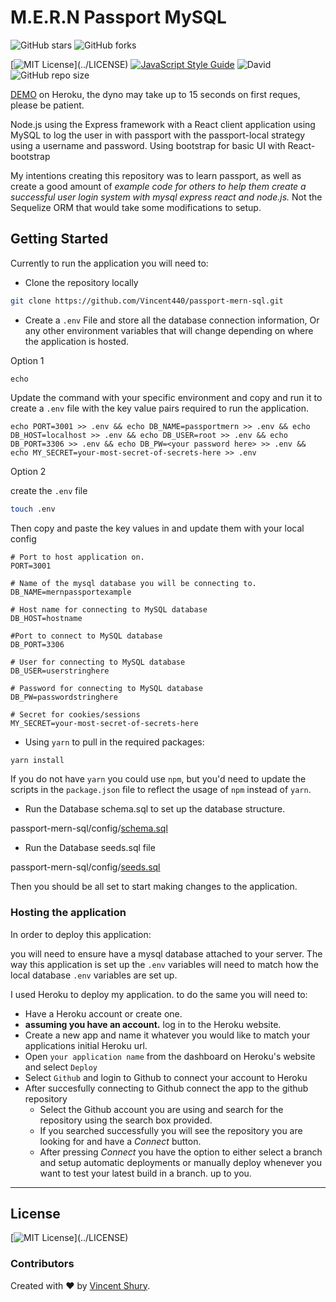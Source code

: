# M.E.R.N Passport MySQL
![GitHub stars](https://img.shields.io/github/stars/Vincent440/passport-mern-sql?style=social)
![GitHub forks](https://img.shields.io/github/forks/Vincent440/passport-mern-sql?style=social)

[![MIT License](https://img.shields.io/apm/l/atomic-design-ui.svg?)](../LICENSE)
[![JavaScript Style Guide](https://img.shields.io/badge/code_style-standard-brightgreen.svg)](https://standardjs.com)
![David](https://img.shields.io/david/Vincent440/passport-mern-sql)
![GitHub repo size](https://img.shields.io/github/repo-size/Vincent440/passport-mern-sql)

[DEMO](https://passport-mern.Herokuapp.com/) on Heroku, the dyno may take up to 15 seconds on first reques, please be patient.

Node.js using the Express framework with a React client application using MySQL to log the user in with passport with the passport-local strategy using a username and password. Using bootstrap for basic UI with React-bootstrap

My intentions creating this repository was to learn passport, as well as create a good amount of _example code for others to help them create a successful user login system with mysql express react and node.js._
Not the Sequelize ORM that would take some modifications to setup.

## Getting Started

Currently to run the application you will need to:

* Clone the repository locally

```bash
git clone https://github.com/Vincent440/passport-mern-sql.git
```

* Create a `.env` File and store all the database connection information,
Or any other environment variables that will change depending on where the application is hosted.

Option 1

`echo` 

Update the command with your specific environment and copy and run it to create a `.env` file with the key value pairs required to run the application.

```
echo PORT=3001 >> .env && echo DB_NAME=passportmern >> .env && echo DB_HOST=localhost >> .env && echo DB_USER=root >> .env && echo DB_PORT=3306 >> .env && echo DB_PW=<your password here> >> .env && echo MY_SECRET=your-most-secret-of-secrets-here >> .env
```

Option 2

create the `.env` file 

```bash
touch .env
```

Then copy and paste the key values in and update them with your local config
```env
# Port to host application on.
PORT=3001

# Name of the mysql database you will be connecting to.
DB_NAME=mernpassportexample

# Host name for connecting to MySQL database
DB_HOST=hostname

#Port to connect to MySQL database
DB_PORT=3306

# User for connecting to MySQL database
DB_USER=userstringhere

# Password for connecting to MySQL database
DB_PW=passwordstringhere

# Secret for cookies/sessions 
MY_SECRET=your-most-secret-of-secrets-here

```

* Using `yarn` to pull in the required packages:

```bash
yarn install
```
If you do not have `yarn` you could use `npm`, but you'd need to update the scripts in the `package.json` file to reflect the usage of `npm` instead of `yarn`.

* Run the Database schema.sql to set up the database structure.

passport-mern-sql/config/[schema.sql](../config/schema.sql)

* Run the Database seeds.sql file

passport-mern-sql/config/[seeds.sql](../config/seeds.sql)

Then you should be all set to start making changes to the application.

### Hosting the application

In order to deploy this application:

you will need to ensure have a mysql database attached to your server. The way this application is set up the `.env` variables will need to match how the local database `.env` variables are set up. 

I used Heroku to deploy my application.
to do the same you will need to:

* Have a Heroku account or create one.
* **assuming you have an account.** log in to the Heroku website.
* Create a new app and name it whatever you would like to match your applications initial Heroku url. 
* Open `your application name` from the dashboard on Heroku's website and select `Deploy`
* Select `Github` and login to Github to connect your account to Heroku
* After succesfully connecting to Github connect the app to the github repository
  * Select the Github account you are using and search for the repository using the search box provided.
  * If you searched successfully you will see the repository you are looking for and have a *Connect* button.
  * After pressing *Connect* you have the option to either select a branch and setup automatic deployments or manually deploy whenever you want to test your latest build in a branch. up to you.

---

## License
[![MIT License](https://img.shields.io/apm/l/atomic-design-ui.svg?)](../LICENSE)

### Contributors

Created with :heart: by [Vincent Shury](https://www.vshury.com).